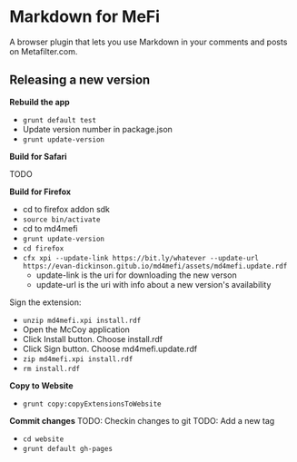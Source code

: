 Markdown for MeFi
=================
A browser plugin that lets you use Markdown in your comments and posts on Metafilter.com.


Releasing a new version
-----------------------
**Rebuild the app**
* `grunt default test`
* Update version number in package.json
* `grunt update-version`

**Build for Safari**

TODO

**Build for Firefox**

* cd to firefox addon sdk
* `source bin/activate`
* cd to md4mefi
* `grunt update-version`
* `cd firefox`
* `cfx xpi --update-link https://bit.ly/whatever --update-url https://evan-dickinson.gitub.io/md4mefi/assets/md4mefi.update.rdf`
    - update-link is the uri for downloading the new verson
    - update-url is the uri with info about a new version's availability

Sign the extension:

* `unzip md4mefi.xpi install.rdf`
* Open the McCoy application
* Click Install button. Choose install.rdf
* Click Sign button. Choose md4mefi.update.rdf
* `zip md4mefi.xpi install.rdf`
* `rm install.rdf`

**Copy to Website**
* `grunt copy:copyExtensionsToWebsite`

**Commit changes**
TODO: Checkin changes to git
TODO: Add a new tag

* `cd website`
* `grunt default gh-pages`
